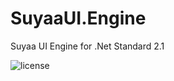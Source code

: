 # SuyaaUI.Engine
Suyaa UI Engine for .Net Standard 2.1

![license](https://img.shields.io/github/license/SuyaaUI/SuyaaUI.Engine)
